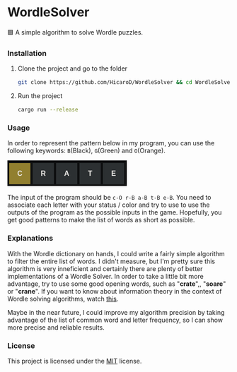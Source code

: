 # WordleSolver
:green_square: A simple algorithm to solve Wordle puzzles.

### Installation

   1. Clone the project and go to the folder
    
      ```bash
      git clone https://github.com/HicaroD/WordleSolver && cd WordleSolver
      ```
    
   2. Run the project
    
      ```bash
      cargo run --release
      ```

### Usage
   In order to represent the pattern below in my program, you can use the following keywords: `B`(Black), `G`(Green) and `O`(Orange).

![pattern](Images/pattern_example.png)

The input of the program should be `c-O r-B a-B t-B e-B`. You need to associate each letter with your status / color and try to use to use the outputs of the program as the possible inputs in the game. Hopefully, you get good patterns to make the list of words as short as possible.

### Explanations

   With the Wordle dictionary on hands, I could write a fairly simple algorithm to filter the entire list of words. I didn't measure, but I'm pretty sure this algorithm is very inneficient and certainly there are plenty of better implementations of a Wordle Solver. 
   In order to take a little bit more advantage, try to use some good opening words, such as "**crate**",, "**soare**" or "**crane**". If you want to know about information theory in the context of Wordle solving algorithms, watch [this](https://www.youtube.com/watch?v=v68zYyaEmEA).

   Maybe in the near future, I could improve my algorithm precision by taking advantage of the list of common word and letter frequency, so I can show more precise and reliable results.

### License

   This project is licensed under the [MIT](./LICENSE) license.
